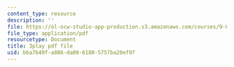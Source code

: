 ```yaml
---
content_type: resource
description: ''
file: https://ol-ocw-studio-app-production.s3.amazonaws.com/courses/9-00sc-introduction-to-psychology-fall-2011/b6a7b49fa886da0061805757ba20ef97_qZdm4mpQA_8.pdf
file_type: application/pdf
resourcetype: Document
title: 3play pdf file
uid: b6a7b49f-a886-da00-6180-5757ba20ef97
---
```

